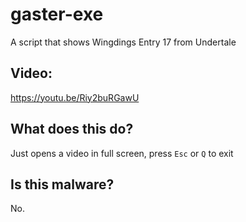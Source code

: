 # gaster-exe
A script that shows Wingdings Entry 17 from Undertale

## Video:
https://youtu.be/Riy2buRGawU

## What does this do?
Just opens a video in full screen, press ``Esc`` or ``Q`` to exit

## Is this malware?
No.
